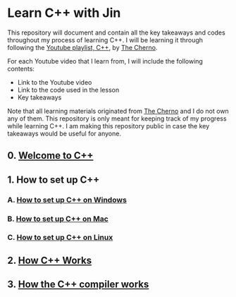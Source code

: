# Learn C++ with Jin

This repository will document and contain all the key takeaways and codes throughout my process of learning C++.
I will be learning it through following the [Youtube playlist, C++](https://youtube.com/playlist?list=PLlrATfBNZ98dudnM48yfGUldqGD0S4FFb&si=eAUec1IBcU8OovFy), by [The Cherno](https://www.youtube.com/channel/UCQ-W1KE9EYfdxhL6S4twUNw).

For each Youtube video that I learn from, I will include the following contents:
- Link to the Youtube video
- Link to the code used in the lesson
- Key takeaways

Note that all learning materials originated from [The Cherno](https://www.youtube.com/channel/UCQ-W1KE9EYfdxhL6S4twUNw) and I do not own any of them.
This repository is only meant for keeping track of my progress while learning C++.
I am making this repository public in case the key takeaways would be useful for anyone.

## 0. [Welcome to C++](src/0-welcome-to-cpp)

## 1. How to set up C++

### A. [How to set up C++ on Windows](src/1a-how-to-set-up-cpp-on-windows)

### B. [How to set up C++ on Mac](src/1b-how-to-set-up-cpp-on-mac)

### C. [How to set up C++ on Linux](src/1c-how-to-set-up-cpp-on-linux)

## 2. [How C++ Works](src/2-how-cpp-works)

## 3. [How the C++ compiler works](src/3-how-the-cpp-compiler-works)
